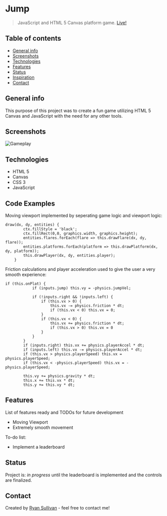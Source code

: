 # Jump
> JavaScript and HTML 5 Canvas platform game. [Live!](https://device89.github.io/jump/)

## Table of contents
* [General info](#general-info)
* [Screenshots](#screenshots)
* [Technologies](#technologies)
* [Features](#features)
* [Status](#status)
* [Inspiration](#inspiration)
* [Contact](#contact)

## General info
This purpose of this project was to create a fun game utilizing HTML 5 Canvas and JavaScript with the need for any other tools.

## Screenshots
![Gameplay](./screenshots/jump-gameplay-gif)

## Technologies
* HTML 5
* Canvas
* CSS 3
* JavaScript

## Code Examples
Moving viewport implemented by seperating game logic and viewport logic:
```
draw(dx, dy, entities) {
        ctx.fillStyle = 'black';
        ctx.fillRect(0,0, graphics.width, graphics.height);
        entities.flares.forEach(flare => this.drawFlare(dx, dy, flare));
        entities.platforms.forEach(platform => this.drawPlatform(dx, dy, platform));
        this.drawPlayer(dx, dy, entities.player);
    }
```

Friction calculations and player acceleration used to give the user a very smooth experience:
```
if (this.onPlat) {
            if (inputs.jump) this.vy = -physics.jumpVel;

            if (!inputs.right && !inputs.left) {
                if (this.vx > 0) {
                    this.vx -= physics.friction * dt;
                    if (this.vx < 0) this.vx = 0;
                }
                if (this.vx < 0) {
                    this.vx += physics.friction * dt;
                    if (this.vx > 0) this.vx = 0
                }
            }
        }
        if (inputs.right) this.vx += physics.playerAccel * dt;
        if (inputs.left) this.vx -= physics.playerAccel * dt;
        if (this.vx > physics.playerSpeed) this.vx = physics.playerSpeed;
        if (this.vx < -physics.playerSpeed) this.vx = -physics.playerSpeed;

        this.vy += physics.gravity * dt;
        this.x += this.vx * dt;
        this.y += this.vy * dt;
```

## Features
List of features ready and TODOs for future development
* Moving Viewport
* Extremely smooth movement

To-do list:
* Implement a leaderboard

## Status
Project is: _in progress_ until the leaderboard is implemented and the controls are finalized.

## Contact
Created by [Ryan Sullivan](https://www.linkedin.com/in/ryan-sullivan-32080223/) - feel free to contact me!

